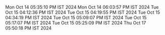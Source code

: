 Mon Oct 14 05:35:10 PM IST 2024
Mon Oct 14 06:03:57 PM IST 2024
Tue Oct 15 04:12:36 PM IST 2024
Tue Oct 15 04:19:55 PM IST 2024
Tue Oct 15 04:34:19 PM IST 2024
Tue Oct 15 05:09:07 PM IST 2024
Tue Oct 15 05:17:07 PM IST 2024
Tue Oct 15 05:25:09 PM IST 2024
Thu Oct 17 05:50:18 PM IST 2024
